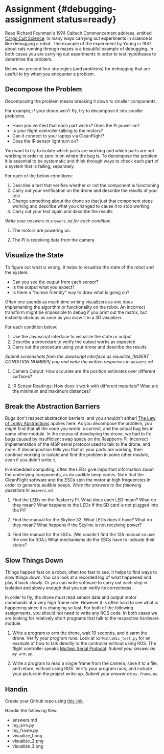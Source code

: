 # Assignment {#debugging-assignment status=ready}

Read Richard Feynman's 1974 Caltech Commencement address, entitled [Cargo Cult
Science]( http://calteches.library.caltech.edu/51/2/CargoCult.htm). In many
ways carrying out experiments in science is like debugging a robot. The example
of the experiment by Young in 1937 about rats running through mazes is
a beautiful example of debugging. In both cases you are carrying out
experiments in order to test hypotheses to determine the problem.

Below we present four strategies (and problems) for debugging that are useful
to try when you encounter a problem.

## Decompose the Problem

Decomposing the problem means breaking it down to smaller components.

For example, if your drone won't fly, try to decompose it into smaller problems.  
- Have you verified that each part works? Does the Pi power on?
- Is your flight controller talking to the motors?
- Can it connect to your laptop via CleanFlight?
- Does the IR sensor light turn on?

You want to try to isolate which parts are working and which parts are not
working in order to zero in on where the bug is. To decompose the problem it is
essential to be systematic and think through ways to check each part of
a system that is failing, separately.

For each of the below conditions:
1) Describe a test that verifies whether or not the component is functioning
2) Carry out your verification on the drone and describe the results of your
   test
3) Change something about the drone so that just that component stops working
   and describe what you changed to cause it to stop working
4) Carry out your test again and describe the results

*Write your answers in `answers.md` for each condition.*

1. The motors are powering on.

2. The Pi is receiving data from the camera

## Visualize the State

To figure out what is wrong, it helps to visualize the state of the robot and
the system.
- Can you see the output from each sensor?
- Is the output what you expect?
- Is there a "human friendly" way to draw what is going on?

Often one spends as much time writing visualizers as one does implementing the
algorithm or functionality on the robot. An incorrect transform might be
impossible to debug if you print out the matrix, but instantly obvious as soon
as you draw it in a 3D visualizer.

For each condition below:
1) Use the Javascript interface to visualize the state or output
2) Describe a procedure to verify the output works as expected
3) Carry out the procedure using your drone and describe the results

*Submit screenshots from the Javascript interface as visualize_[INSERT CONDITION NUMBER].png and write the written
responses in `answers.md`.*

1. Camera Output: How accurate are the position estimates over different surfaces? 

2. IR Sensor Readings: How does it work with different materials? What are
   the minimum and maximum distances?

## Break the Abstraction Barriers

Bugs don't respect abstraction barriers, and you shouldn't either! [The Law of
Leaky Abstractions](https://www.joelonsoftware.com/2002/11/11/the-law-of-leaky-abstractions/) applies here. As you decompose the problem, you might find
that all the code you wrote is correct, and the actual bug lies in some other
module. In the course of developing the drone, we had to fix bugs caused by
insufficient swap space on the Raspberry Pi, incorrect implementation of the
MSP serial protocol used to talk to the drone, and more. If decomposition tells
you that all your parts are working, then continue working to isolate and find
the problem in some other module, even if you didn't write it.

In embedded computing, often the LEDs give important information about the
underlying components, as do audible beep codes. Note that the CleanFlight
software and the ESCs spin the motor at high frequencies in order to generate
audible beeps. *Write the answers to the following questions in `answers.md`.*

1. Find the LEDs on the Rasberry Pi. What does each LED mean? What do they
   mean? What happens to the LEDs if the SD card is not plugged into the Pi?

2. Find the manual for the Skyline 32. What LEDs does it have? What do they
   mean? What happens if the Skyline is not receiving power?

3. Find the manual for the ESCs. (We couldn't find the 12A manual so use the
   one for 30A.) What mechanisms do the ESCs have to indicate their status?

## Slow Things Down

Things happen fast on a robot, often too fast to see. It helps to find ways to
slow things down. You can look at a recorded log of what happened and play it
back slowly. Or you can write software to carry out each step in isolation and
slowly enough that you can verify its correctness.

In order to fly, the drone must read sensor data and output motor commands at
a very high frame rate. However it is often hard to see what is happening since
it is changing so fast. For both of the following assignments, you should not
need to write any ROS code. In both cases we are looking for relatively short
programs that talk to the respective hardware module.

1. Write a program to arm the drone, wait 10 seconds, and disarm the drone.
   Verify your program runs. Look at `h2rMultiWii_test.py` for an example of
   how to talk directly to the controller without using ROS. The flight
   controller speaks [Multiwii Serial
   Protocol]("http://www.multiwii.com/wiki/index.php?title=Multiwii_Serial_Protocol).
   *Submit your answer as `my_arm.py`*.

2. Write a program to read a single frame from the camera, save it to a file,
   and return, without using ROS. Verify your program runs, and include your
   picture in the project write-up. *Submit your answer as `my_frame.py`.*


## Handin

Create your Github repo using [this link](https://classroom.github.com/a/YmNdQdha).

Handin the following files:

- answers.md
- my_arm.py
- my_frame.py
- visualize_1.png
- visualize_2.png
- visualize_3.png

